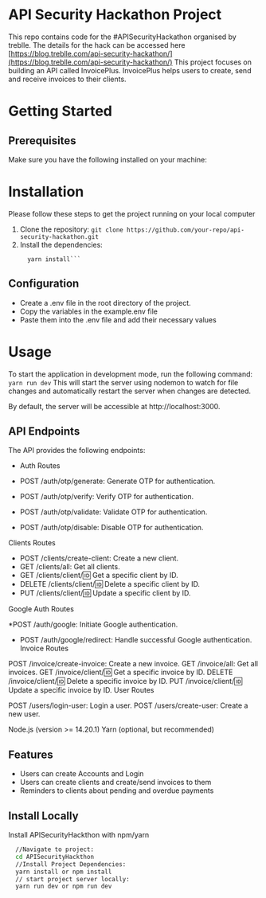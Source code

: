 # API Security Hackathon Project
This repo contains code for the #APISecurityHackathon organised by treblle. The details for the hack can be accessed here [https://blog.treblle.com/api-security-hackathon/](https://blog.treblle.com/api-security-hackathon/)
This project focuses on building an API called InvoicePlus. InvoicePlus helps users to create, send and receive invoices to their clients.

# Getting Started
## Prerequisites
Make sure you have the following installed on your machine:

# Installation
Please follow these steps to get the project running on your local computer
1. Clone the repository:
   ```git clone https://github.com/your-repo/api-security-hackathon.git```
2. Install the dependencies:
    ```cd api-security-hackathon
      yarn install```

## Configuration
* Create a .env file in the root directory of the project.
* Copy the variables in the example.env file
* Paste them into the .env file and add their necessary values

# Usage
To start the application in development mode, run the following command:
``yarn run dev``
This will start the server using nodemon to watch for file changes and automatically restart the server when changes are detected.

By default, the server will be accessible at http://localhost:3000.

## API Endpoints
The API provides the following endpoints:

* Auth Routes

* POST /auth/otp/generate: Generate OTP for authentication.
* POST /auth/otp/verify: Verify OTP for authentication.
* POST /auth/otp/validate: Validate OTP for authentication.
* POST /auth/otp/disable: Disable OTP for authentication.
  
Clients Routes

* POST /clients/create-client: Create a new client.
* GET /clients/all: Get all clients.
* GET /clients/client/:id: Get a specific client by ID.
* DELETE /clients/client/:id: Delete a specific client by ID.
* PUT /clients/client/:id: Update a specific client by ID.

  
Google Auth Routes

*POST /auth/google: Initiate Google authentication.
* POST /auth/google/redirect: Handle successful Google authentication.
Invoice Routes

POST /invoice/create-invoice: Create a new invoice.
GET /invoice/all: Get all invoices.
GET /invoice/client/:id: Get a specific invoice by ID.
DELETE /invoice/client/:id: Delete a specific invoice by ID.
PUT /invoice/client/:id: Update a specific invoice by ID.
User Routes

POST /users/login-user: Login a user.
POST /users/create-user: Create a new user.

Node.js (version >= 14.20.1)
Yarn (optional, but recommended)



## Features

- Users can create Accounts and Login
- Users can create clients and create/send invoices to them
- Reminders to clients about pending and overdue payments





## Install Locally

Install APISecurityHackthon with npm/yarn

```bash
  //Navigate to project:
  cd APISecurityHackthon
  //Install Project Dependencies:
  yarn install or npm install
  // start project server locally:
  yarn run dev or npm run dev
```
    
